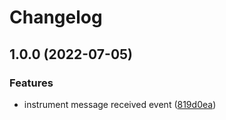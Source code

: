 # Changelog

## 1.0.0 (2022-07-05)


### Features

* instrument message received event ([819d0ea](https://github.com/tommbee/opentelemetry-instrumentation-gcp-pubsub/commit/819d0ea7fc8116c42580a51c399f810f1aa86be2))
